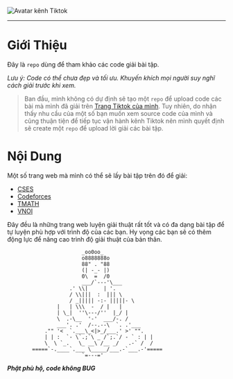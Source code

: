 ![Avatar kênh Tiktok](https://github.com/user-attachments/assets/01985cfb-c319-421f-b2bd-cdea1479b0fc)
___
# Giới Thiệu
Đây là `repo` dùng để tham khảo các code giải bài tập.

*Lưu ý: Code có thể chưa đẹp và tối ưu. Khuyến khích mọi người suy nghĩ cách giải trước khi xem.*
>Ban đầu, mình không có dự định sẽ tạo một `repo` để upload code các bài mà mình đã giải trên [Trang Tiktok của mình](https://www.tiktok.com/@ryan_withit).
>Tuy nhiên, do nhận thấy nhu cầu của một số bạn muốn xem source code của mình và cũng thuận tiện để tiếp tục vận hành kênh Tiktok nên mình quyết định sẽ create một `repo` để upload lời giải các bài tập.

# Nội Dung
Một số trang web mà mình có thể sẽ lấy bài tập trên đó để giải:
- [CSES](https://cses.fi/)
- [Codeforces](https://codeforces.com/)
- [TMATH](https://c.tmathcoding.vn/)
- [VNOI](https://oj.vnoi.info/)
  
Đây đều là những trang web luyện giải thuật rất tốt và có đa dạng bài tập để tự luyện phù hợp với trình độ của các bạn. Hy vọng các bạn sẽ có thêm động lực để nâng cao trình độ giải thuật của bản thân.

```
                        _oo0oo_
                        o8888888o
                        88" . "88
                        (| -_- |)
                        0\  =  /0
                        ___/`---'\___
                    .' \\|     | '.
                    / \\|||  :  ||| \
                    / _||||| -:- |||||- \
                |   | \\\  -  / |   |
                | \_|  ''\---/''  |_/ |
                \  .-\__  '-'  ___/-. /
                ___'. .'  /--.--\  `. .'___
            ."" '<  `.___\_<|>_/___.' >' "".
            | | :  `- \`.;`\ _ /`;.`/ - ` : | |
            \  \ `_.   \_ __\ /__ _/   .-` /  /
        =====`-.____`.___ \_____/___.-`___.-'=====
                        `=---='
```


 ***Phật phù hộ, code không BUG***
 


